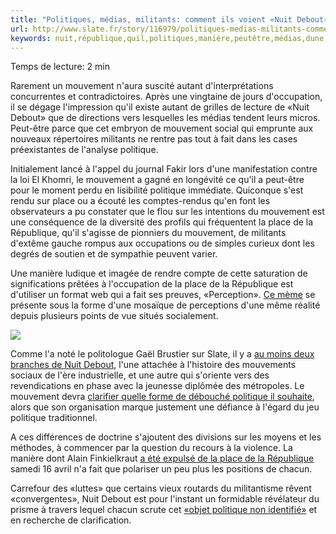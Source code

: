 ```yaml
---
title: "Politiques, médias, militants: comment ils voient «Nuit Debout»"
url: http://www.slate.fr/story/116979/politiques-medias-militants-comment-ils-voient-nuit-debout
keywords: nuit,république,quil,politiques,manière,peutêtre,médias,dune,place,militants,mouvement,politique
---
```

Temps de lecture: 2 min

Rarement un mouvement n'aura suscité autant d'interprétations concurrentes et contradictoires. Après une vingtaine de jours d\'occupation, il se dégage l'impression qu'il existe autant de grilles de lecture de «Nuit Debout» que de directions vers lesquelles les médias tendent leurs micros. Peut-être parce que cet embryon de mouvement social qui emprunte aux nouveaux répertoires militants ne rentre pas tout à fait dans les cases préexistantes de l'analyse politique.

Initialement lancé à l\'appel du journal Fakir lors d\'une manifestation contre la loi El Khomri, le mouvement a gagné en longévité ce qu\'il a peut-être pour le moment perdu en lisibilité politique immédiate. Quiconque s\'est rendu sur place ou a écouté les comptes-rendus qu\'en font les observateurs a pu constater que le flou sur les intentions du mouvement est une conséquence de la diversité des profils qui fréquentent la place de la République, qu'il s\'agisse de pionniers du mouvement, de militants d\'extême gauche rompus aux occupations ou de simples curieux dont les degrés de soutien et de sympathie peuvent varier.

Une manière ludique et imagée de rendre compte de cette saturation de significations prêtées à l'occupation de la place de la République est d'utiliser un format web qui a fait ses preuves, «Perception». [Ce mème](http://www.buzzfeed.com/ashleybaccam/how-people-see-me#.nbPRWyD7e) se présente sous la forme d'une mosaïque de perceptions d'une même réalité depuis plusieurs points de vue situés socialement.

![](/sites/default/files/3_nuit_debout_slate.png)

Comme l\'a noté le politologue Gaël Brustier sur Slate, il y a [au moins deux branches de Nuit Debout](http://www.slate.fr/story/116623/nuit-debout-mouvement-parti-durer), l\'une attachée à l\'histoire des mouvements sociaux de l\'ère industrielle, et une autre qui s\'oriente vers des revendications en phase avec la jeunesse diplômée des métropoles. Le mouvement devra [clarifier quelle forme de débouché politique il souhaite](http://www.slate.fr/story/116327/nuit-debout-indignes-francais), alors que son organisation marque justement une défiance à l\'égard du jeu politique traditionnel.

A ces différences de doctrine s\'ajoutent des divisions sur les moyens et les méthodes, à commencer par la question du recours à la violence. La manière dont Alain Finkielkraut [a été expulsé de la place de la République](http://www.slate.fr/story/116867/finkielkraut-nuit-debout) samedi 16 avril n\'a fait que polariser un peu plus les positions de chacun.

Carrefour des «luttes» que certains vieux routards du militantisme rêvent «convergentes», Nuit Debout est pour l'instant un formidable révélateur du prisme à travers lequel chacun scrute cet [«objet politique non identifié»](http://www.la-croix.com/France/Politique/Nuit-debout-presse-disseque-besoin-changement-2016-04-11-1300752540) et en recherche de clarification.
